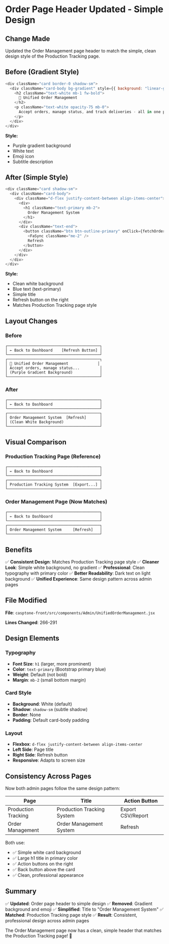 # Order Page Header Updated - Simple Design

## Change Made

Updated the Order Management page header to match the simple, clean design style of the Production Tracking page.

## Before (Gradient Style)

```javascript
<div className="card border-0 shadow-sm">
  <div className="card-body bg-gradient" style={{ background: "linear-gradient(135deg, #667eea 0%, #764ba2 100%)" }}>
    <h2 className="text-white mb-1 fw-bold">
      🛒 Unified Order Management
    </h2>
    <p className="text-white opacity-75 mb-0">
      Accept orders, manage status, and track deliveries - all in one place
    </p>
  </div>
</div>
```

**Style:**
- Purple gradient background
- White text
- Emoji icon
- Subtitle description

## After (Simple Style)

```javascript
<div className="card shadow-sm">
  <div className="card-body">
    <div className="d-flex justify-content-between align-items-center">
      <div>
        <h1 className="text-primary mb-2">
          Order Management System
        </h1>
      </div>
      <div className="text-end">
        <button className="btn btn-outline-primary" onClick={fetchOrders}>
          <FaSync className="me-2" />
          Refresh
        </button>
      </div>
    </div>
  </div>
</div>
```

**Style:**
- Clean white background
- Blue text (text-primary)
- Simple title
- Refresh button on the right
- Matches Production Tracking page style

## Layout Changes

### Before
```
┌─────────────────────────────────────────┐
│ ← Back to Dashboard    [Refresh Button] │
└─────────────────────────────────────────┘
┌─────────────────────────────────────────┐
│ 🛒 Unified Order Management             │
│ Accept orders, manage status...         │
│ (Purple Gradient Background)            │
└─────────────────────────────────────────┘
```

### After
```
┌─────────────────────────────────────────┐
│ ← Back to Dashboard                     │
└─────────────────────────────────────────┘
┌─────────────────────────────────────────┐
│ Order Management System  [Refresh]      │
│ (Clean White Background)                │
└─────────────────────────────────────────┘
```

## Visual Comparison

### Production Tracking Page (Reference)
```
┌─────────────────────────────────────────┐
│ ← Back to Dashboard                     │
└─────────────────────────────────────────┘
┌─────────────────────────────────────────┐
│ Production Tracking System  [Export...] │
└─────────────────────────────────────────┘
```

### Order Management Page (Now Matches)
```
┌─────────────────────────────────────────┐
│ ← Back to Dashboard                     │
└─────────────────────────────────────────┘
┌─────────────────────────────────────────┐
│ Order Management System     [Refresh]   │
└─────────────────────────────────────────┘
```

## Benefits

✅ **Consistent Design**: Matches Production Tracking page style
✅ **Cleaner Look**: Simple white background, no gradient
✅ **Professional**: Clean typography with primary color
✅ **Better Readability**: Dark text on light background
✅ **Unified Experience**: Same design pattern across admin pages

## File Modified

**File**: `casptone-front/src/components/Admin/UnifiedOrderManagement.jsx`

**Lines Changed**: 266-291

## Design Elements

### Typography
- **Font Size**: `h1` (larger, more prominent)
- **Color**: `text-primary` (Bootstrap primary blue)
- **Weight**: Default (not bold)
- **Margin**: `mb-2` (small bottom margin)

### Card Style
- **Background**: White (default)
- **Shadow**: `shadow-sm` (subtle shadow)
- **Border**: None
- **Padding**: Default card-body padding

### Layout
- **Flexbox**: `d-flex justify-content-between align-items-center`
- **Left Side**: Page title
- **Right Side**: Refresh button
- **Responsive**: Adapts to screen size

## Consistency Across Pages

Now both admin pages follow the same design pattern:

| Page | Title | Action Button |
|------|-------|---------------|
| Production Tracking | Production Tracking System | Export CSV/Report |
| Order Management | Order Management System | Refresh |

Both use:
- ✅ Simple white card background
- ✅ Large h1 title in primary color
- ✅ Action buttons on the right
- ✅ Back button above the card
- ✅ Clean, professional appearance

## Summary

✅ **Updated**: Order page header to simple design
✅ **Removed**: Gradient background and emoji
✅ **Simplified**: Title to "Order Management System"
✅ **Matched**: Production Tracking page style
✅ **Result**: Consistent, professional design across admin pages

The Order Management page now has a clean, simple header that matches the Production Tracking page! 🎉
